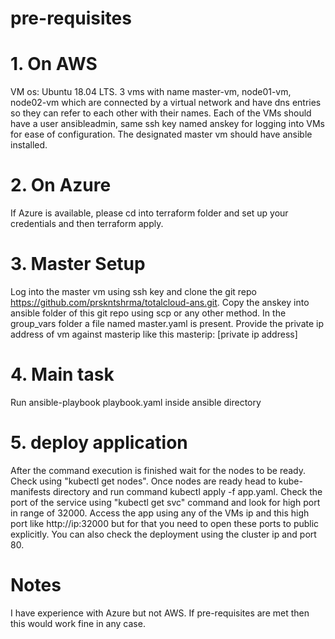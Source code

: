 # pre-requisites
# 1. On AWS
VM os: Ubuntu 18.04 LTS. 3 vms with name master-vm, node01-vm, node02-vm which are connected by a virtual network and have dns entries so they can refer to each other with their names. Each of the VMs should have a user ansibleadmin, same ssh key named anskey for logging into VMs for ease of configuration. The designated master vm should have ansible installed.

# 2. On Azure
If Azure is available, please cd into terraform folder and set up your credentials and then terraform apply.

# 3. Master Setup
Log into the master vm using ssh key and clone the git repo https://github.com/prskntshrma/totalcloud-ans.git. Copy the anskey into ansible folder of this git repo using scp or any other method. In the group_vars folder a file named master.yaml is present. Provide the private ip address of vm against masterip like this masterip: [private ip address]

# 4. Main task
Run ansible-playbook playbook.yaml inside ansible directory

# 5. deploy application
After the command execution is finished wait for the nodes to be ready. Check using  "kubectl get nodes". Once nodes are ready head to kube-manifests directory and run command kubectl apply -f app.yaml. Check the port of the service using "kubectl get svc" command and look for high port in range of 32000. Access the app using any of the VMs ip and this high port like http://ip:32000 but for that you need to open these ports to public explicitly. You can also check the deployment using the cluster ip and port 80.
# Notes
I have experience with Azure but not AWS. If pre-requisites are met then this would work fine in any case.
